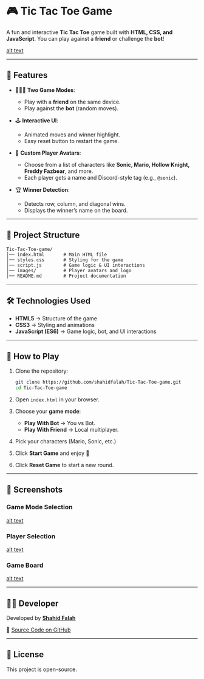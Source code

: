 # 🎮 Tic Tac Toe Game

A fun and interactive **Tic Tac Toe** game built with **HTML, CSS, and JavaScript**.
You can play against a **friend** or challenge the **bot**!

[alt text](./images/Tic-Tac-Toe-Demo.png)

---

## 🚀 Features

* 🧑‍🤝‍🧑 **Two Game Modes**:

  * Play with a **friend** on the same device.
  * Play against the **bot** (random moves).

* 🕹️ **Interactive UI**:

  * Animated moves and winner highlight.
  * Easy reset button to restart the game.

* 👤 **Custom Player Avatars**:

  * Choose from a list of characters like **Sonic, Mario, Hollow Knight, Freddy Fazbear**, and more.
  * Each player gets a name and Discord-style tag (e.g., `@sonic`).

* 🏆 **Winner Detection**:

  * Detects row, column, and diagonal wins.
  * Displays the winner’s name on the board.

---

## 📂 Project Structure

```
Tic-Tac-Toe-game/
│── index.html       # Main HTML file
│── styles.css       # Styling for the game
│── script.js        # Game logic & UI interactions
│── images/          # Player avatars and logo
│── README.md        # Project documentation
```

---

## 🛠️ Technologies Used

* **HTML5** → Structure of the game
* **CSS3** → Styling and animations
* **JavaScript (ES6)** → Game logic, bot, and UI interactions

---

## 🎯 How to Play

1. Clone the repository:

   ```bash
   git clone https://github.com/shahidfalah/Tic-Tac-Toe-game.git
   cd Tic-Tac-Toe-game
   ```

2. Open `index.html` in your browser.

3. Choose your **game mode**:

   * **Play With Bot** → You vs Bot.
   * **Play With Friend** → Local multiplayer.

4. Pick your characters (Mario, Sonic, etc.)

5. Click **Start Game** and enjoy 🎉

6. Click **Reset Game** to start a new round.

---

## 📸 Screenshots

### Game Mode Selection

[alt text](./images/chooseGameMode.png)

### Player Selection

[alt text](./images/playerSelection.png)

### Game Board

[alt text](./images/gameBoard.png)

---

## 👨‍💻 Developer

Developed by [**Shahid Falah**](https://github.com/shahidfalah)

🔗 [Source Code on GitHub](https://github.com/shahidfalah/Tic-Tac-Toe-game.git)

---

## 📝 License

This project is open-source.

